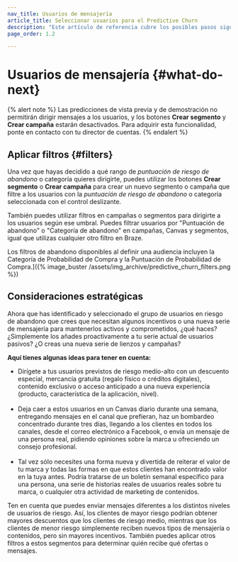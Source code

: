 ```yaml
---
nav_title: Usuarios de mensajería
article_title: Seleccionar usuarios para el Predictive Churn
description: "Este artículo de referencia cubre los posibles pasos siguientes después de haber creado una predicción de abandono, como la implementación de un filtro y consideraciones estratégicas."
page_order: 1.2

---
```


# Usuarios de mensajería {#what-do-next}

{% alert note %}
Las predicciones de vista previa y de demostración no permitirán dirigir mensajes a los usuarios, y los botones **Crear segmento** y **Crear campaña** estarán desactivados. Para adquirir esta funcionalidad, ponte en contacto con tu director de cuentas.
{% endalert %}

## Aplicar filtros {#filters}

Una vez que hayas decidido a qué rango de _puntuación de riesgo de abandono_ o categoría quieres dirigirte, puedes utilizar los botones **Crear segmento** o **Crear campaña** para crear un nuevo segmento o campaña que filtre a los usuarios con la _puntuación de riesgo de abandono_ o categoría seleccionada con el control deslizante.

También puedes utilizar filtros en campañas o segmentos para dirigirte a los usuarios según ese umbral. Puedes filtrar usuarios por "Puntuación de abandono" o "Categoría de abandono" en campañas, Canvas y segmentos, igual que utilizas cualquier otro filtro en Braze.

Los filtros de abandono disponibles al definir una audiencia incluyen la Categoría de Probabilidad de Compra y la Puntuación de Probabilidad de Compra.]({% image_buster /assets/img_archive/predictive_churn_filters.png %})

## Consideraciones estratégicas

Ahora que has identificado y seleccionado el grupo de usuarios en riesgo de abandono que crees que necesitan algunos incentivos o una nueva serie de mensajería para mantenerlos activos y comprometidos, ¿qué haces? ¿Simplemente los añades proactivamente a tu serie actual de usuarios pasivos? ¿O creas una nueva serie de lienzos y campañas? 

**Aquí tienes algunas ideas para tener en cuenta:**

- Dirígete a tus usuarios previstos de riesgo medio-alto con un descuento especial, mercancía gratuita (regalo físico o créditos digitales), contenido exclusivo o acceso anticipado a una nueva experiencia (producto, característica de la aplicación, nivel).<br><br>
- Deja caer a estos usuarios en un Canvas diario durante una semana, entregando mensajes en el canal que prefieran, haz un bombardeo concentrado durante tres días, llegando a los clientes en todos los canales, desde el correo electrónico a Facebook, o envía un mensaje de una persona real, pidiendo opiniones sobre la marca u ofreciendo un consejo profesional.<br><br>
- Tal vez sólo necesites una forma nueva y divertida de reiterar el valor de tu marca y todas las formas en que estos clientes han encontrado valor en la tuya antes. Podría tratarse de un boletín semanal específico para una persona, una serie de historias reales de usuarios reales sobre tu marca, o cualquier otra actividad de marketing de contenidos.

Ten en cuenta que puedes enviar mensajes diferentes a los distintos niveles de usuarios de riesgo. Así, los clientes de mayor riesgo podrían obtener mayores descuentos que los clientes de riesgo medio, mientras que los clientes de menor riesgo simplemente reciben nuevos tipos de mensajería o contenidos, pero sin mayores incentivos. También puedes aplicar otros filtros a estos segmentos para determinar quién recibe qué ofertas o mensajes.

